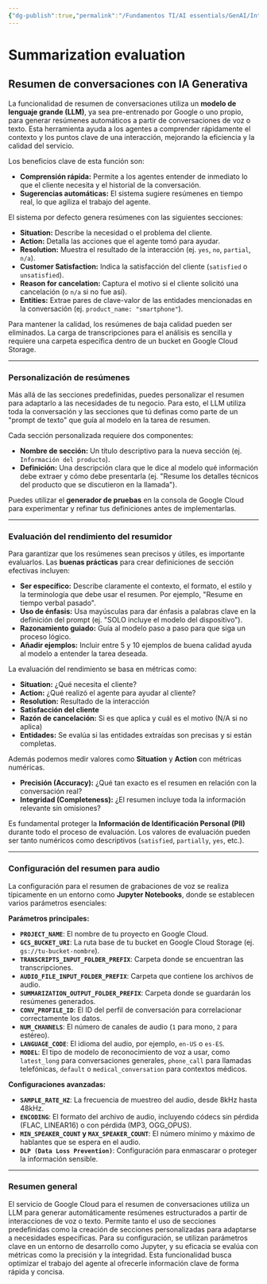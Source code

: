 ```yaml
---
{"dg-publish":true,"permalink":"/Fundamentos TI/AI essentials/GenAI/Introduction to Agent Assist and its GenAi Capabilities/03 Summarization/"}
---
```


# Summarization evaluation

## Resumen de conversaciones con IA Generativa

La funcionalidad de resumen de conversaciones utiliza un **modelo de lenguaje grande (LLM)**, ya sea pre-entrenado por Google o uno propio, para generar resúmenes automáticos a partir de conversaciones de voz o texto. Esta herramienta ayuda a los agentes a comprender rápidamente el contexto y los puntos clave de una interacción, mejorando la eficiencia y la calidad del servicio.

Los beneficios clave de esta función son:
- **Comprensión rápida:** Permite a los agentes entender de inmediato lo que el cliente necesita y el historial de la conversación.
- **Sugerencias automáticas:** El sistema sugiere resúmenes en tiempo real, lo que agiliza el trabajo del agente. 

El sistema por defecto genera resúmenes con las siguientes secciones:
- **Situation:** Describe la necesidad o el problema del cliente. 
- **Action:** Detalla las acciones que el agente tomó para ayudar.
- **Resolution:** Muestra el resultado de la interacción (ej. `yes`, `no`, `partial`, `n/a`).
- **Customer Satisfaction:** Indica la satisfacción del cliente (`satisfied` o `unsatisfied`).
- **Reason for cancelation:** Captura el motivo si el cliente solicitó una cancelación (o `n/a` si no fue así).
- **Entities:** Extrae pares de clave-valor de las entidades mencionadas en la conversación (ej. `product_name: "smartphone"`).

Para mantener la calidad, los resúmenes de baja calidad pueden ser eliminados. La carga de transcripciones para el análisis es sencilla y requiere una carpeta específica dentro de un bucket en Google Cloud Storage.

---

### Personalización de resúmenes

Más allá de las secciones predefinidas, puedes personalizar el resumen para adaptarlo a las necesidades de tu negocio. Para esto, el LLM utiliza toda la conversación y las secciones que tú definas como parte de un "prompt de texto" que guía al modelo en la tarea de resumen.

Cada sección personalizada requiere dos componentes:

- **Nombre de sección:** Un título descriptivo para la nueva sección (ej. `Información del producto`).
- **Definición:** Una descripción clara que le dice al modelo qué información debe extraer y cómo debe presentarla (ej. "Resume los detalles técnicos del producto que se discutieron en la llamada").

Puedes utilizar el **generador de pruebas** en la consola de Google Cloud para experimentar y refinar tus definiciones antes de implementarlas.

---

### Evaluación del rendimiento del resumidor

Para garantizar que los resúmenes sean precisos y útiles, es importante evaluarlos. Las **buenas prácticas** para crear definiciones de sección efectivas incluyen:
- **Ser específico:** Describe claramente el contexto, el formato, el estilo y la terminología que debe usar el resumen. Por ejemplo, "Resume en tiempo verbal pasado".
- **Uso de énfasis:** Usa mayúsculas para dar énfasis a palabras clave en la definición del prompt (ej. "SOLO incluye el modelo del dispositivo").
- **Razonamiento guiado:** Guía al modelo paso a paso para que siga un proceso lógico.
- **Añadir ejemplos:** Incluir entre 5 y 10 ejemplos de buena calidad ayuda al modelo a entender la tarea deseada.

La evaluación del rendimiento se basa en métricas como:
- **Situation:** ¿Qué necesita el cliente?
- **Action:** ¿Qué realizó el agente para ayudar al cliente?
- **Resolution:** Resultado de la interacción
- **Satisfacción del cliente**
- **Razón de cancelación:** Si es que aplica y cuál es el motivo (N/A si no aplica)
- **Entidades:** Se evalúa si las entidades extraídas son precisas y si están completas.

Además podemos medir valores como **Situation** y **Action** con métricas numéricas.
- **Precisión (Accuracy):** ¿Qué tan exacto es el resumen en relación con la conversación real?
- **Integridad (Completeness):** ¿El resumen incluye toda la información relevante sin omisiones?

Es fundamental proteger la **Información de Identificación Personal (PII)** durante todo el proceso de evaluación. Los valores de evaluación pueden ser tanto numéricos como descriptivos (`satisfied`, `partially`, `yes`, etc.).


---

### Configuración del resumen para audio

La configuración para el resumen de grabaciones de voz se realiza típicamente en un entorno como **Jupyter Notebooks**, donde se establecen varios parámetros esenciales:

**Parámetros principales:**
- **`PROJECT_NAME`**: El nombre de tu proyecto en Google Cloud.
- **`GCS_BUCKET_URI`**: La ruta base de tu bucket en Google Cloud Storage (ej. `gs://tu-bucket-nombre`).
- **`TRANSCRIPTS_INPUT_FOLDER_PREFIX`**: Carpeta donde se encuentran las transcripciones.
- **`AUDIO_FILE_INPUT_FOLDER_PREFIX`**: Carpeta que contiene los archivos de audio.
- **`SUMMARIZATION_OUTPUT_FOLDER_PREFIX`**: Carpeta donde se guardarán los resúmenes generados.
- **`CONV_PROFILE_ID`**: El ID del perfil de conversación para correlacionar correctamente los datos.
- **`NUM_CHANNELS`**: El número de canales de audio (`1` para mono, `2` para estéreo).
- **`LANGUAGE_CODE`**: El idioma del audio, por ejemplo, `en-US` o `es-ES`.
- **`MODEL`**: El tipo de modelo de reconocimiento de voz a usar, como `latest_long` para conversaciones generales, `phone_call` para llamadas telefónicas, `default` o `medical_conversation` para contextos médicos.

**Configuraciones avanzadas:**
- **`SAMPLE_RATE_HZ`**: La frecuencia de muestreo del audio, desde 8kHz hasta 48kHz.
- **`ENCODING`**: El formato del archivo de audio, incluyendo códecs sin pérdida (FLAC, LINEAR16) o con pérdida (MP3, OGG_OPUS).
- **`MIN_SPEAKER_COUNT` y `MAX_SPEAKER_COUNT`**: El número mínimo y máximo de hablantes que se espera en el audio.
- **`DLP (Data Loss Prevention)`**: Configuración para enmascarar o proteger la información sensible.

---

### Resumen general

El servicio de Google Cloud para el resumen de conversaciones utiliza un LLM para generar automáticamente resúmenes estructurados a partir de interacciones de voz o texto. Permite tanto el uso de secciones predefinidas como la creación de secciones personalizadas para adaptarse a necesidades específicas. Para su configuración, se utilizan parámetros clave en un entorno de desarrollo como Jupyter, y su eficacia se evalúa con métricas como la precisión y la integridad. Esta funcionalidad busca optimizar el trabajo del agente al ofrecerle información clave de forma rápida y concisa.
